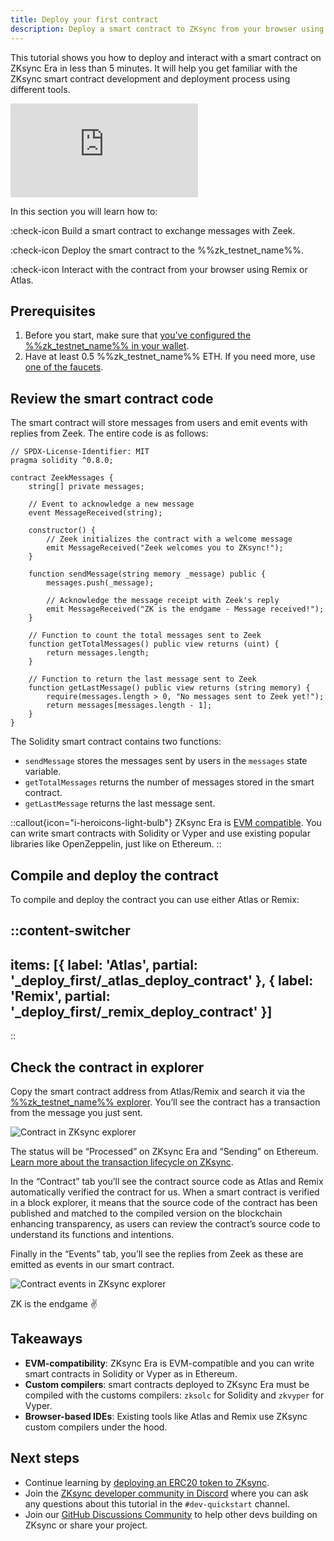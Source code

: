 ```yaml
---
title: Deploy your first contract
description: Deploy a smart contract to ZKsync from your browser using Remix or Atlas in under 5 minutes
---
```


This tutorial shows you how to deploy and interact with a smart contract on ZKsync Era in less than 5 minutes.
It will help you get familiar with the ZKsync smart contract development and deployment process using different tools.

<!-- markdownlint-disable-next-line -->
<iframe src="https://www.youtube.com/embed/gumsrrXtIsA?si=NAjA4fJJvqSpCBXZ" title="YouTube video player" frameborder="0" allow="accelerometer; autoplay; clipboard-write; encrypted-media; gyroscope; picture-in-picture; web-share" referrerpolicy="strict-origin-when-cross-origin" allowfullscreen class="w-full aspect-[16/9]"></iframe>

In this section you will learn how to:

:check-icon Build a smart contract to exchange messages with Zeek.

:check-icon Deploy the smart contract to the %%zk_testnet_name%%.

:check-icon Interact with the contract from your browser using Remix or Atlas.

## Prerequisites

1. Before you start, make sure that
[you’ve configured the %%zk_testnet_name%% in your wallet](/build/connect-to-zksync).
2. Have at least 0.5 %%zk_testnet_name%% ETH. If you need more, use [one of the faucets](/ecosystem/network-faucets).

## Review the smart contract code

The smart contract will store messages from users and emit events with replies from Zeek.
The entire code is as follows:

```solidity
// SPDX-License-Identifier: MIT
pragma solidity ^0.8.0;

contract ZeekMessages {
    string[] private messages;

    // Event to acknowledge a new message
    event MessageReceived(string);

    constructor() {
        // Zeek initializes the contract with a welcome message
        emit MessageReceived("Zeek welcomes you to ZKsync!");
    }

    function sendMessage(string memory _message) public {
        messages.push(_message);

        // Acknowledge the message receipt with Zeek's reply
        emit MessageReceived("ZK is the endgame - Message received!");
    }

    // Function to count the total messages sent to Zeek
    function getTotalMessages() public view returns (uint) {
        return messages.length;
    }

    // Function to return the last message sent to Zeek
    function getLastMessage() public view returns (string memory) {
        require(messages.length > 0, "No messages sent to Zeek yet!");
        return messages[messages.length - 1];
    }
}

```

The Solidity smart contract contains two functions:

- `sendMessage` stores the messages sent by users in the `messages` state variable.
- `getTotalMessages` returns the number of messages stored in the smart contract.
- `getLastMessage` returns the last message sent.

::callout{icon="i-heroicons-light-bulb"}
ZKsync Era is [EVM compatible](/build/resources/glossary#evm-compatible).
You can write smart contracts with Solidity or Vyper and use existing popular libraries like OpenZeppelin, just like on Ethereum.
::

## Compile and deploy the contract

To compile and deploy the contract you can use either Atlas or Remix:

::content-switcher
---
items: [{
  label: 'Atlas',
  partial: '_deploy_first/_atlas_deploy_contract'
}, {
  label: 'Remix',
  partial: '_deploy_first/_remix_deploy_contract'
}]
---
::

## Check the contract in explorer

Copy the smart contract address from Atlas/Remix and search it via the [%%zk_testnet_name%%
explorer](%%zk_testnet_block_explorer_url%%). You’ll see the contract has a transaction from the message you just sent.

![Contract in ZKsync explorer](/images/101-quickstart/101-contract-deployed.png)

The status will be “Processed” on ZKsync Era and “Sending” on Ethereum. [Learn more about the transaction lifecycle on ZKsync](/zk-stack/concepts/transaction-lifecycle).

In the “Contract” tab you’ll see the contract source code as Atlas and Remix automatically verified the contract for us.
When a smart contract is verified in a block explorer, it means that the source code of the contract has been published
and matched to the compiled version on the blockchain enhancing transparency, as users can review the contract’s source
code to understand its functions and intentions.

Finally in the “Events” tab, you’ll see the replies from Zeek as these are emitted as events in our smart contract.

![Contract events in ZKsync explorer](/images/101-quickstart/101-contract-events.png)

ZK is the endgame ✌️

## Takeaways

- **EVM-compatibility**: ZKsync Era is EVM-compatible and you can write smart contracts in Solidity or Vyper as in
  Ethereum.
- **Custom compilers**: smart contracts deployed to ZKsync Era must be compiled with the customs compilers: `zksolc` for
  Solidity and `zkvyper` for Vyper.
- **Browser-based IDEs**: Existing tools like Atlas and Remix use ZKsync custom compilers under the hood.

## Next steps

- Continue learning by [deploying an ERC20 token to ZKsync](/build/start-coding/quick-start/erc20-token).
- Join the [ZKsync developer community in Discord](https://join.zksync.dev/) where you can ask any questions about this
 tutorial in the `#dev-quickstart` channel.
- Join our [GitHub Discussions Community](%%zk_git_repo_zksync-developers%%/discussions/) to
  help other devs building on ZKsync or share your project.
